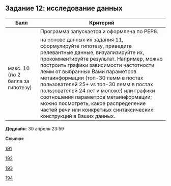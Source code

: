 ## Задание 12: исследование данных

|Балл|Критерий|
|----|--------|
||Программа запускается и оформлена по PEP8.|
|макс. 10 (по 2 балла за гипотезу)|на основе данных их задания 11, сформулируйте гипотезу, приведите релевантные данные, визуализируйте их, прокомментируйте результат. Например, можно построить графики зависимости частотности лемм от выбранных Вами параметров метаинформации (топ-30 лемм в постах пользователей 25+ vs топ-30 лемм в постах пользователей 24 лет и моложе) или графики соотношения параметров метаинформации; можно посмотреть, какое распределение частей речи или конкретных синтаксических конструкций в Ваших данных.|

**Дедлайн**: 
30 апреля 23:59

**Ссылки**:

[191](https://classroom.github.com/a/0jSwuh8H)

[192](https://classroom.github.com/a/UT2SmdWq)

[193](https://classroom.github.com/a/Sip-O8y5)

[194](https://classroom.github.com/a/59Pc9QD1)
